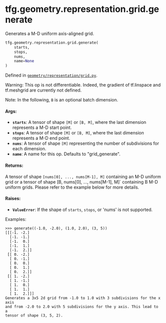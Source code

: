 <div itemscope itemtype="http://developers.google.com/ReferenceObject">
<meta itemprop="name" content="tfg.geometry.representation.grid.generate" />
<meta itemprop="path" content="Stable" />
</div>

# tfg.geometry.representation.grid.generate

Generates a M-D uniform axis-aligned grid.

``` python
tfg.geometry.representation.grid.generate(
    starts,
    stops,
    nums,
    name=None
)
```



Defined in [`geometry/representation/grid.py`](https://cs.corp.google.com/#piper///depot/google3/third_party/py/tensorflow_graphics/geometry/representation/grid.py).

<!-- Placeholder for "Used in" -->

Warning:
  This op is not differentiable. Indeed, the gradient of tf.linspace and
  tf.meshgrid are currently not defined.

Note:
  In the following, `B` is an optional batch dimension.

#### Args:

* <b>`starts`</b>: A tensor of shape `[M]` or `[B, M]`, where the last dimension
    represents a M-D start point.
* <b>`stops`</b>: A tensor of shape `[M]` or `[B, M]`, where the last dimension
    represents a M-D end point.
* <b>`nums`</b>: A tensor of shape `[M]` representing the number of subdivisions for
    each dimension.
* <b>`name`</b>: A name for this op. Defaults to "grid_generate".


#### Returns:

A tensor of shape `[nums[0], ..., nums[M-1], M]` containing an M-D uniform
  grid or a tensor of shape [B, nums[0], ..., nums[M-1], M]` containing B
  M-D uniform grids. Please refer to the example below for more details.


#### Raises:

* <b>`ValueError`</b>: If the shape of `starts`, `stops`, or 'nums' is not supported.

Examples:

    >>> generate((-1.0, -2.0), (1.0, 2.0), (3, 5))
    [[[-1. -2.]
      [-1. -1.]
      [-1.  0.]
      [-1.  1.]
      [-1.  2.]]
     [[ 0. -2.]
      [ 0. -1.]
      [ 0.  0.]
      [ 0.  1.]
      [ 0.  2.]]
     [[ 1. -2.]
      [ 1. -1.]
      [ 1.  0.]
      [ 1.  1.]
      [ 1.  2.]]]
    Generates a 3x5 2d grid from -1.0 to 1.0 with 3 subdivisions for the x
    axis
    and from -2.0 to 2.0 with 5 subdivisions for the y axis. This lead to a
    tensor of shape (3, 5, 2).